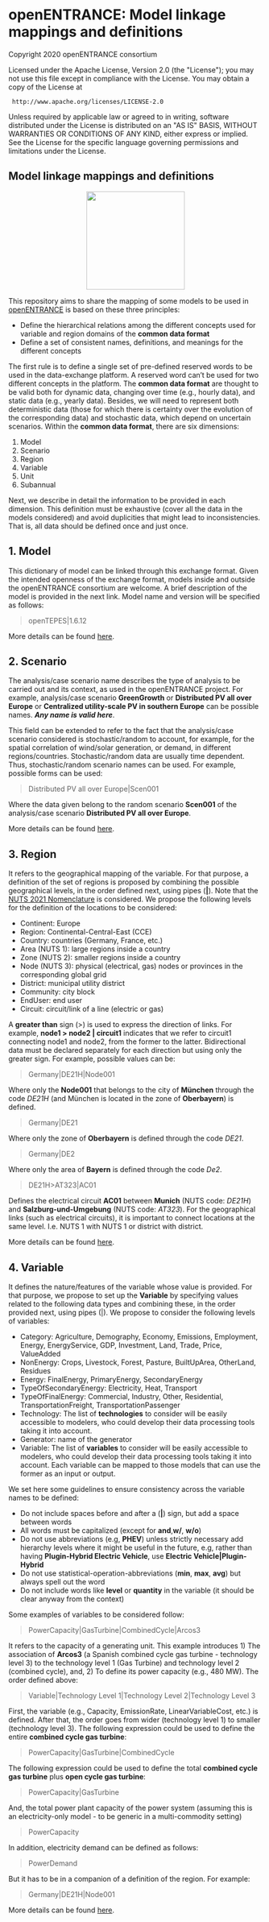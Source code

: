 # openENTRANCE: Model linkage mappings and definitions

Copyright 2020 openENTRANCE consortium

   Licensed under the Apache License, Version 2.0 (the "License");
   you may not use this file except in compliance with the License.
   You may obtain a copy of the License at

     http://www.apache.org/licenses/LICENSE-2.0

   Unless required by applicable law or agreed to in writing, software
   distributed under the License is distributed on an "AS IS" BASIS,
   WITHOUT WARRANTIES OR CONDITIONS OF ANY KIND, either express or implied.
   See the License for the specific language governing permissions and
   limitations under the License.

## Model linkage mappings and definitions

<p align="center">
  <img width="195" height="195" src="https://github.com/openENTRANCE/model-linkage/blob/master/assets/Models.png">
</p>

This repository aims to share the mapping of some models to be used in [openENTRANCE](https://openentrance.eu/) is based on these three principles:

* Define the hierarchical relations among the different concepts used for variable and region domains of the **common data format**
* Define a set of consistent names, definitions, and meanings for the different concepts

The first rule is to define a single set of pre-defined reserved words to be used in the data-exchange platform. A reserved word can’t be used for two different concepts in the platform.
The **common data format** are thought to be valid both for dynamic data, changing over time (e.g., hourly data), and static data (e.g., yearly data). Besides, we will need to represent both deterministic data (those for which there is certainty over the evolution of the corresponding data) and stochastic data, which depend on uncertain scenarios.
Within the **common data format**, there are six dimensions:

1.	Model
2.	Scenario
3.	Region
4.	Variable
5.	Unit
6.	Subannual

Next, we describe in detail the information to be provided in each dimension. This definition must be exhaustive (cover all the data in the models considered) and avoid duplicities that might lead to inconsistencies. That is, all data should be defined once and just once.

## 1. Model
This dictionary of model can be linked through this exchange format. Given the intended openness of the exchange format, models inside and outside the openENTRANCE consortium are welcome. A brief description of the model is provided in the next link. Model name and version will be specified as follows:

> openTEPES|1.6.12

More details can be found [here](Model/README.md).


## 2. Scenario
The analysis/case scenario name describes the type of analysis to be carried out and its context, as used in the openENTRANCE project. For example, analysis/case scenario **GreenGrowth** or **Distributed PV all over Europe** or **Centralized utility-scale PV in southern Europe** can be possible names. ***Any name is valid here***.

This field can be extended to refer to the fact that the analysis/case scenario considered is stochastic/random to account, for example, for the spatial correlation of wind/solar generation, or demand, in different regions/countries. Stochastic/random data are usually time dependent.
Thus, stochastic/random scenario names can be used. For example, possible forms can be used:

> Distributed PV all over Europe|Scen001

Where the data given belong to the random scenario **Scen001** of the analysis/case scenario **Distributed PV all over Europe**.


More details can be found [here](Scenario/README.md).


## 3. Region
It refers to the geographical mapping of the variable. For that purpose, a definition of the set of regions is proposed by combining the possible geographical levels, in the order defined next, using pipes (**|**). Note that the [NUTS 2021 Nomenclature](https://ec.europa.eu/eurostat/web/nuts/background) is considered.
We propose the following levels for the definition of the locations to be considered:

* Continent: Europe
* Region: Continental-Central-East (CCE)
* Country: countries (Germany, France, etc.)
* Area (NUTS 1): large regions inside a country
* Zone (NUTS 2): smaller regions inside a country
* Node (NUTS 3): physical (electrical, gas) nodes or provinces in the corresponding global grid
* District: municipal utility district
* Community: city block
* EndUser: end user
* Circuit: circuit/link of a line (electric or gas)

A **greater than** sign (>) is used to express the direction of links. For example, **node1 > node2 | circuit1** indicates that we refer to circuit1 connecting node1 and node2, from the former to the latter. Bidirectional data must be declared separately for each direction but using only the greater sign.
For example, possible values can be:

>	Germany|DE21H|Node001

Where only the **Node001** that belongs to the city of **München** through the code *DE21H* (and München is located in the zone of **Oberbayern**) is defined.

>	Germany|DE21

Where only the zone of **Oberbayern** is defined through the code *DE21*.

>	Germany|DE2

Where only the area of **Bayern** is defined through the code *De2*.
<!--
>	CCE|DE

Where only the country is defined

>	CCE

Where only the region is defined -->

>	DE21H>AT323|AC01

Defines the electrical circuit **AC01** between **Munich** (NUTS code: *DE21H*) and **Salzburg-und-Umgebung** (NUTS code: *AT323*).
For the geographical links (such as electrical circuits), it is important to connect locations at the same level. I.e. NUTS 1 with NUTS 1 or district with district.



More details can be found [here](Region/README.md).

## 4. Variable
It defines the nature/features of the variable whose value is provided. For that purpose, we propose to set up the **Variable** by specifying values related to the following data types and combining these, in the order provided next, using pipes (|).
We propose to consider the following levels of variables:

*	Category: Agriculture, Demography, Economy, Emissions, Employment, Energy, EnergyService, GDP, Investment, Land, Trade, Price, ValueAdded
*	NonEnergy: Crops, Livestock, Forest, Pasture, BuiltUpArea, OtherLand, Residues
*	Energy: FinalEnergy, PrimaryEnergy, SecondaryEnergy
*	TypeOfSecondaryEnergy: Electricity, Heat, Transport
*	TypeOfFinalEnergy: Commercial, Industry, Other, Residential, TransportationFreight, TransportationPassenger
*	Technology: The list of **technologies** to consider will be easily accessible to modelers, who could develop their data processing tools taking it into account.
*	Generator: name of the generator
*	Variable: The list of **variables** to consider will be easily accessible to modelers, who could develop their data processing tools taking it into account. Each variable can be mapped to those models that can use the former as an input or output.

<!-- Names separated by dots (.), as Agriculture.AFOLU.AFOFI for example, mean that all these names are synonyms. This is to be defined in the repository. -->
We set here some guidelines to ensure consistency across the variable names to be defined:

* Do not include spaces before and after a (**|**) sign, but add a space between words
* All words must be capitalized (except for **and**,**w/**, **w/o**)
* Do not use abbreviations (e.g, **PHEV**) unless strictly necessary
 add hierarchy levels where it might be useful in the future, e.g, rather than having **Plugin-Hybrid Electric Vehicle**, use **Electric Vehicle|Plugin-Hybrid**
* Do not use statistical-operation-abbreviations (**min**, **max**, **avg**) but always spell out the word
* Do not include words like **level** or **quantity** in the variable (it should be clear anyway from the context)



Some examples of variables to be considered follow:

>	 PowerCapacity|GasTurbine|CombinedCycle|Arcos3

It refers to the capacity of a generating unit.
This example introduces 1) The association of **Arcos3** (a Spanish combined cycle gas turbine - technology level 3) to the technology level 1 (Gas Turbine) and technology level 2 (combined cycle), and, 2) To define its power capacity (e.g., 480 MW).
The order defined above:

> Variable|Technology Level 1|Technology Level 2|Technology Level 3

First, the variable (e.g., Capacity, EmissionRate, LinearVariableCost, etc.) is defined. After that, the order goes from wider (technology level 1) to smaller (technology level 3).
The following expression could be used to define the entire **combined cycle gas turbine**:

>	 PowerCapacity|GasTurbine|CombinedCycle

The following expression could be used to define the total **combined cycle gas turbine** plus **open cycle gas turbine**:

>	 PowerCapacity|GasTurbine

And, the total power plant capacity of the power system (assuming this is an electricity-only model - to be generic in a multi-commodity setting)

>	 PowerCapacity

In addition, electricity demand can be defined as follows:

> PowerDemand

But it has to be in a companion of a definition of the region.
For example:

>	Germany|DE21H|Node001

More details can be found [here](Variable/README.md).
